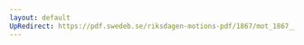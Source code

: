 ```yaml
---
layout: default
UpRedirect: https://pdf.swedeb.se/riksdagen-motions-pdf/1867/mot_1867__ak__00126/mot_1867__ak__00126_001.pdf
---
```


